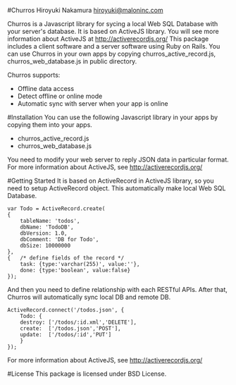 #Churros
Hiroyuki Nakamura <hiroyuki@maloninc.com>

Churros is a Javascript library for sycing a local Web SQL Database with your server's database.
It is based on ActiveJS library. You will see more information about ActiveJS at <http://activerecordjs.org/>
This package includes a client software and a server software using Ruby on Rails. You can use Churros in
your own apps by copying churros_active_record.js, churros_web_database.js in public directory.

Churros supports:
- Offline data access
- Detect offline or online mode
- Automatic sync with server when your app is online

#Installation
You can use the following Javascript library in your apps by copying them into your apps.

- churros_active_record.js
- churros_web_database.js

You need to modify your web server to reply JSON data in particular format.
For more information about ActiveJS, see <http://activerecordjs.org/>

#Getting Started
It is based on ActiveRecord in ActiveJS library, so you need to setup ActiveRecord object.
This automatically make local Web SQL Database.

	var Todo = ActiveRecord.create(
	{
		tableName: 'todos', 
		dbName: 'TodoDB', 
		dbVersion: 1.0,
		dbComment: 'DB for Todo',
		dbSize: 10000000
	},
	{   /* define fields of the record */
		task: {type:'varchar(255)', value:''},
		done: {type:'boolean', value:false}
	}); 

And then you need to define relationship with each RESTful APIs.
After that, Churros will automatically sync local DB and remote DB.

	ActiveRecord.connect('/todos.json', {
		Todo: {
		destroy: ['/todos/:id.xml','DELETE'],
		create:  ['/todos.json','POST'],
		update:  ['/todos/:id','PUT']
		}
	});

For more information about ActiveJS, see <http://activerecordjs.org/>

#License
This package is licensed under BSD License.
